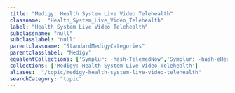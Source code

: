 ```yaml
--- 
 title: "Medigy: Health System Live Video Telehealth" 
 classname:  "Health_System_Live_Video_Telehealth" 
 label: "Health System Live Video Telehealth" 
 subclassname: "null" 
 subclasslabel: "null" 
 parentclassname: "StandardMedigyCategories" 
 parentclasslabel: "Medigy" 
 equalentCollections: ['Symplur: -hash-TelemedNow','Symplur: -hash-eHealth','Medigy: Ambulatory Live Video Telehealth','Medigy: Specialty Live Video Telehealth','Centers for Medicare & Medicaid Services (CMS): eHealth','Healthcare IT Today: Telemedicine & Remote Monitoring','Symplur: -hash-TelehealthForward','Symplur: -hash-telehealth','Healthcare IT News: Telehealth','Healthcare IT News: Telepsychiatry','Healthcare IT News: Telemedicine','KLAS: Telehealth','Medigy: Telemedicine','Symplur: -hash-telehealthtech13','Symplur: -hash-telemedicine','Frost & Sullivan: TeleHealth','Symplur: -hash-PexipTelehealth','Symplur: -hash-VirtualHealth'] 
 collections: ['Medigy: Health System Live Video Telehealth']
 aliases:  "/topic/medigy-health-system-live-video-telehealth"  
 searchCategory: "topic" 
---
```

